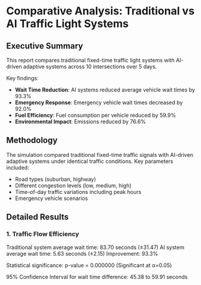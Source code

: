 # Comparative Analysis: Traditional vs AI Traffic Light Systems

## Executive Summary

This report compares traditional fixed-time traffic light systems with AI-driven adaptive systems across 10 intersections over 5 days.

Key findings:
- **Wait Time Reduction**: AI systems reduced average vehicle wait times by 93.3%
- **Emergency Response**: Emergency vehicle wait times decreased by 92.0%
- **Fuel Efficiency**: Fuel consumption per vehicle reduced by 59.9%
- **Environmental Impact**: Emissions reduced by 76.6%

## Methodology

The simulation compared traditional fixed-time traffic signals with AI-driven adaptive systems under identical traffic conditions.
Key parameters included:
- Road types (suburban, highway)
- Different congestion levels (low, medium, high)
- Time-of-day traffic variations including peak hours
- Emergency vehicle scenarios

## Detailed Results

### 1. Traffic Flow Efficiency

Traditional system average wait time: 83.70 seconds (±31.47)
AI system average wait time: 5.63 seconds (±2.15)
Improvement: 93.3%

Statistical significance: p-value = 0.000000 (Significant at α=0.05)

95% Confidence Interval for wait time difference: 45.38 to 59.91 seconds